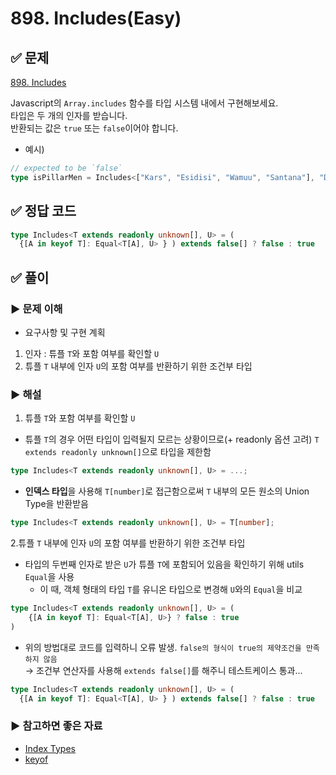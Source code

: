 # 898. Includes(Easy)

## ✅ 문제
[898. Includes](https://github.com/type-challenges/type-challenges/blob/main/questions/00898-easy-includes/README.md)

Javascript의 `Array.includes` 함수를 타입 시스템 내에서 구현해보세요.     
타입은 두 개의 인자를 받습니다.     
반환되는 값은 `true` 또는 `false`이어야 합니다.    

- 예시)
```ts
// expected to be `false`
type isPillarMen = Includes<["Kars", "Esidisi", "Wamuu", "Santana"], "Dio">;
```

## ✅ 정답 코드
```ts
type Includes<T extends readonly unknown[], U> = (
  {[A in keyof T]: Equal<T[A], U> } ) extends false[] ? false : true
```

## ✅ 풀이

### ▶️ 문제 이해
- 요구사항 및 구현 계획    
1. 인자 : 튜플 `T`와 포함 여부를 확인할 `U`    
2. 튜플 `T` 내부에 인자 `U`의 포함 여부를 반환하기 위한 조건부 타입      

### ▶️ 해설
1. 튜플 `T`와 포함 여부를 확인할 `U`     
- 튜플 `T`의 경우 어떤 타입이 입력될지 모르는 상황이므로(+ readonly 옵션 고려) `T extends readonly unknown[]`으로 타입을 제한함
```ts
type Includes<T extends readonly unknown[], U> = ...;
```
- **인덱스 타입**을 사용해 `T[number]`로 접근함으로써 `T` 내부의 모든 원소의 Union Type을 반환받음
```ts
type Includes<T extends readonly unknown[], U> = T[number];
```

2.튜플 `T` 내부에 인자 `U`의 포함 여부를 반환하기 위한 조건부 타입  
- 타입의 두번째 인자로 받은 `U`가 튜플 `T`에 포함되어 있음을 확인하기 위해 utils `Equal`을 사용
    - 이 때, 객체 형태의 타입 `T`를 유니온 타입으로 변경해 `U`와의 `Equal`을 비교
```ts
type Includes<T extends readonly unknown[], U> = (
    {[A in keyof T]: Equal<T[A], U>} ? false : true
)
```
- 위의 방법대로 코드를 입력하니 오류 발생. `false의 형식이 true의 제약조건을 만족하지 않음`   
    → 조건부 연산자를 사용해 `extends false[]`를 해주니 테스트케이스 통과...
```ts
type Includes<T extends readonly unknown[], U> = (
  {[A in keyof T]: Equal<T[A], U> } ) extends false[] ? false : true
```

### ▶️ 참고하면 좋은 자료
- [Index Types](https://www.typescriptlang.org/docs/handbook/2/indexed-access-types.html)
- [keyof](https://inpa.tistory.com/entry/TS-%F0%9F%93%98-%ED%83%80%EC%9E%85%EC%8A%A4%ED%81%AC%EB%A6%BD%ED%8A%B8-keyof-typeof-%EC%82%AC%EC%9A%A9%EB%B2%95)